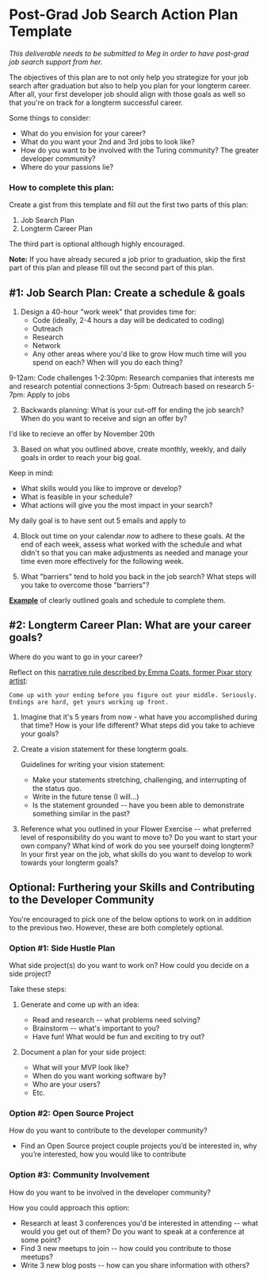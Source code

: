 # Post-Grad Job Search Action Plan Template

*This deliverable needs to be submitted to Meg in order to have post-grad job search support from her.*

The objectives of this plan are to not only help you strategize for your job search after graduation but also to help you plan for your longterm career. After all, your first developer job should align with those goals as well so that you're on track for a longterm successful career. 

Some things to consider:

* What do you envision for your career?
* What do you want your 2nd and 3rd jobs to look like?
* How do you want to be involved with the Turing community? The greater developer community?
* Where do your passions lie?

### How to complete this plan:

Create a gist from this template and fill out the first two parts of this plan:

1. Job Search Plan
2. Longterm Career Plan

The third part is optional although highly encouraged. 

**Note:** If you have already secured a job prior to graduation, skip the first part of this plan and please fill out the second part of this plan. 

## #1: Job Search Plan: Create a schedule & goals
1. Design a 40-hour "work week" that provides time for: 
	* Code (ideally, 2-4 hours a day will be dedicated to coding)
	* Outreach
	* Research 
	* Network   
	* Any other areas where you'd like to grow
How much time will you spend on each? When will you do each thing?

9-12am: Code challenges
1-2:30pm: Research companies that interests me and research potential connections
3-5pm: Outreach based on research
5-7pm: Apply to jobs

2. Backwards planning: What is your cut-off for ending the job search? When do you want to receive and sign an offer by?

I'd like to recieve an offer by November 20th


3. Based on what you outlined above, create monthly, weekly, and daily goals in order to reach your big goal.

Keep in mind:

* What skills would you like to improve or develop?
* What is feasible in your schedule?
* What actions will give you the most impact in your search?

My daily goal is to have sent out 5 emails and apply to 

4. Block out time on your calendar *now* to adhere to these goals. At the end of each week, assess what worked with the schedule and what didn't so that you can make adjustments as needed and manage your time even more effectively for the following week. 





5. What "barriers" tend to hold you back in the job search? What steps will you take to overcome those "barriers"?






**[Example](https://gist.github.com/kjs222/7ef5e79a71eedf9d8c8d401da1e687c7)** of clearly outlined goals and schedule to complete them. 


## #2: Longterm Career Plan: What are your career goals?
Where do you want to go in your career? 

Reflect on this [narrative rule described by Emma Coats, former Pixar story artist](http://storyshots.tumblr.com/post/25032057278/22-storybasics-ive-picked-up-in-my-time-at-pixar):

	Come up with your ending before you figure out your middle. Seriously. 
	Endings are hard, get yours working up front.
	
1. Imagine that it's 5 years from now - what have you accomplished during that time? How is your life different? What steps did you take to achieve your goals?


2. Create a vision statement for these longterm goals.

	Guidelines for writing your vision statement:

	* Make your statements stretching, challenging, and interrupting of the status quo.
	* Write in the future tense (I will...)
	* Is the statement grounded -- have you been able to demonstrate something similar in the past?


3. Reference what you outlined in your Flower Exercise -- what preferred level of responsibility do you want to move to? Do you want to start your own company? What kind of work do you see yourself doing longterm? In your first year on the job, what skills do you want to develop to work towards your longterm goals?



## Optional: Furthering your Skills and Contributing to the Developer Community
You're encouraged to pick one of the below options to work on in addition to the previous two. However, these are both completely optional.

### Option #1: Side Hustle Plan
What side project(s) do you want to work on? How could you decide on a side project?

Take these steps:

1. Generate and come up with an idea:
	* Read and research -- what problems need solving?
	* Brainstorm -- what's important to you?
	* Have fun! What would be fun and exciting to try out?

2. Document a plan for your side project:
	* What will your MVP look like?
	* When do you want working software by?
	* Who are your users?
	* Etc.



### Option #2: Open Source Project
How do you want to contribute to the developer community? 

* Find an Open Source project couple projects you’d be interested in, why you’re interested, how you would like to contribute



### Option #3: Community Involvement
How do you want to be involved in the developer community?

How you could approach this option:

* Research at least 3 conferences you'd be interested in attending -- what would you get out of them? Do you want to speak at a conference at some point?
* Find 3 new meetups to join -- how could you contribute to those meetups?
* Write 3 new blog posts -- how can you share information with others?
